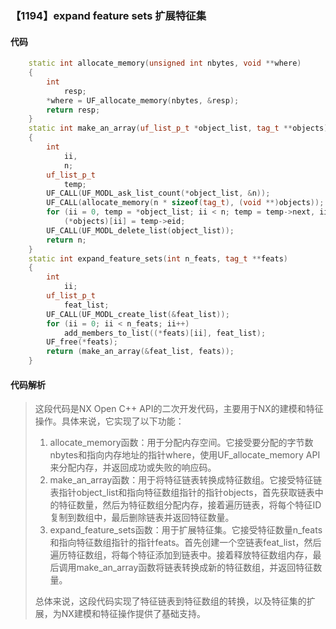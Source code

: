### 【1194】expand feature sets 扩展特征集

#### 代码

```cpp
    static int allocate_memory(unsigned int nbytes, void **where)  
    {  
        int  
            resp;  
        *where = UF_allocate_memory(nbytes, &resp);  
        return resp;  
    }  
    static int make_an_array(uf_list_p_t *object_list, tag_t **objects)  
    {  
        int  
            ii,  
            n;  
        uf_list_p_t  
            temp;  
        UF_CALL(UF_MODL_ask_list_count(*object_list, &n));  
        UF_CALL(allocate_memory(n * sizeof(tag_t), (void **)objects));  
        for (ii = 0, temp = *object_list; ii < n; temp = temp->next, ii++)  
            (*objects)[ii] = temp->eid;  
        UF_CALL(UF_MODL_delete_list(object_list));  
        return n;  
    }  
    static int expand_feature_sets(int n_feats, tag_t **feats)  
    {  
        int  
            ii;  
        uf_list_p_t  
            feat_list;  
        UF_CALL(UF_MODL_create_list(&feat_list));  
        for (ii = 0; ii < n_feats; ii++)  
            add_members_to_list((*feats)[ii], feat_list);  
        UF_free(*feats);  
        return (make_an_array(&feat_list, feats));  
    }

```

#### 代码解析

> 这段代码是NX Open C++ API的二次开发代码，主要用于NX的建模和特征操作。具体来说，它实现了以下功能：
>
> 1. allocate_memory函数：用于分配内存空间。它接受要分配的字节数nbytes和指向内存地址的指针where，使用UF_allocate_memory API来分配内存，并返回成功或失败的响应码。
> 2. make_an_array函数：用于将特征链表转换成特征数组。它接受特征链表指针object_list和指向特征数组指针的指针objects，首先获取链表中的特征数量，然后为特征数组分配内存，接着遍历链表，将每个特征ID复制到数组中，最后删除链表并返回特征数量。
> 3. expand_feature_sets函数：用于扩展特征集。它接受特征数量n_feats和指向特征数组指针的指针feats。首先创建一个空链表feat_list，然后遍历特征数组，将每个特征添加到链表中。接着释放特征数组内存，最后调用make_an_array函数将链表转换成新的特征数组，并返回特征数量。
>
> 总体来说，这段代码实现了特征链表到特征数组的转换，以及特征集的扩展，为NX建模和特征操作提供了基础支持。
>
